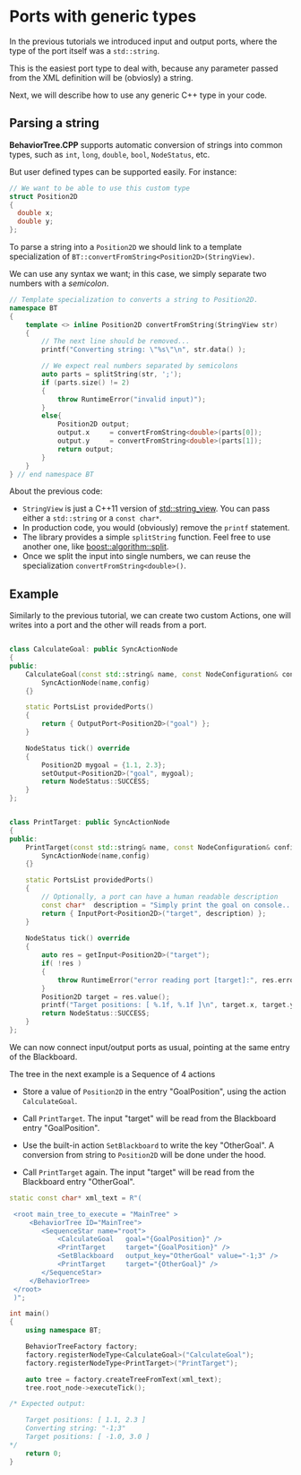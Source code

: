 # Ports with generic types

In the previous tutorials we introduced input and output ports, where the
type of the port itself was a `std::string`.

This is the easiest port type to deal with, because any parameter passed
from the XML definition will be (obviosly) a string.

Next, we will describe how to use any generic C++ type in your code.

## Parsing a string

__BehaviorTree.CPP__ supports automatic conversion of strings into common
types, such as `int`, `long`, `double`, `bool`, `NodeStatus`, etc.

But user defined types can be supported easily. For instance:

```C++
// We want to be able to use this custom type
struct Position2D 
{ 
  double x;
  double y; 
};
```

To parse a string into a `Position2D` we should link to a template 
specialization of `BT::convertFromString<Position2D>(StringView)`.

We can use any syntax we want; in this case, we simply separate two numbers
with a _semicolon_.


```C++
// Template specialization to converts a string to Position2D.
namespace BT
{
    template <> inline Position2D convertFromString(StringView str)
    {
        // The next line should be removed...
        printf("Converting string: \"%s\"\n", str.data() );

        // We expect real numbers separated by semicolons
        auto parts = splitString(str, ';');
        if (parts.size() != 2)
        {
            throw RuntimeError("invalid input)");
        }
        else{
            Position2D output;
            output.x     = convertFromString<double>(parts[0]);
            output.y     = convertFromString<double>(parts[1]);
            return output;
        }
    }
} // end namespace BT
```

About the previous code:

- `StringView` is just a C++11 version of [std::string_view](https://en.cppreference.com/w/cpp/header/string_view). 
   You can pass either a `std::string` or a `const char*`.
-  In production code, you would (obviously) remove the `printf` statement.
-  The library provides a simple `splitString` function. Feel free to use another
   one, like [boost::algorithm::split](onvertFromString<double>).
-  Once we split the input into single numbers, we can reuse the specialization 
   `convertFromString<double>()`.  
   
## Example

Similarly to the previous tutorial, we can create two custom Actions,
one will writes into a port and the other will reads from a port.


```C++

class CalculateGoal: public SyncActionNode
{
public:
    CalculateGoal(const std::string& name, const NodeConfiguration& config):
        SyncActionNode(name,config)
    {}

    static PortsList providedPorts()
    {
        return { OutputPort<Position2D>("goal") };
    }

    NodeStatus tick() override
    {
        Position2D mygoal = {1.1, 2.3};
        setOutput<Position2D>("goal", mygoal);
        return NodeStatus::SUCCESS;
    }
};


class PrintTarget: public SyncActionNode
{
public:
    PrintTarget(const std::string& name, const NodeConfiguration& config):
        SyncActionNode(name,config)
    {}

    static PortsList providedPorts()
    {
        // Optionally, a port can have a human readable description
        const char*  description = "Simply print the goal on console...";
        return { InputPort<Position2D>("target", description) };
    }
    
    NodeStatus tick() override
    {
        auto res = getInput<Position2D>("target");
        if( !res )
        {
            throw RuntimeError("error reading port [target]:", res.error());
        }
        Position2D target = res.value();
        printf("Target positions: [ %.1f, %.1f ]\n", target.x, target.y );
        return NodeStatus::SUCCESS;
    }
};
```   

We can now connect input/output ports as usual, pointing at the same 
entry of the Blackboard.

The tree in the next example is a Sequence of 4 actions

- Store a value of `Position2D` in the entry "GoalPosition",
  using the action `CalculateGoal`.

- Call `PrintTarget`. The input "target" will be read from the Blackboard
  entry "GoalPosition".

- Use the built-in action `SetBlackboard` to write the key "OtherGoal".
  A conversion from string to `Position2D` will be done under the hood.

- Call `PrintTarget` again. The input "target" will be read from the Blackboard
  entry "OtherGoal".


```C++  
static const char* xml_text = R"(

 <root main_tree_to_execute = "MainTree" >
     <BehaviorTree ID="MainTree">
        <SequenceStar name="root">
            <CalculateGoal   goal="{GoalPosition}" />
            <PrintTarget     target="{GoalPosition}" />
            <SetBlackboard   output_key="OtherGoal" value="-1;3" />
            <PrintTarget     target="{OtherGoal}" />
        </SequenceStar>
     </BehaviorTree>
 </root>
 )";

int main()
{
    using namespace BT;

    BehaviorTreeFactory factory;
    factory.registerNodeType<CalculateGoal>("CalculateGoal");
    factory.registerNodeType<PrintTarget>("PrintTarget");

    auto tree = factory.createTreeFromText(xml_text);
    tree.root_node->executeTick();

/* Expected output:

    Target positions: [ 1.1, 2.3 ]
    Converting string: "-1;3"
    Target positions: [ -1.0, 3.0 ]
*/
    return 0;
}
```  






   
